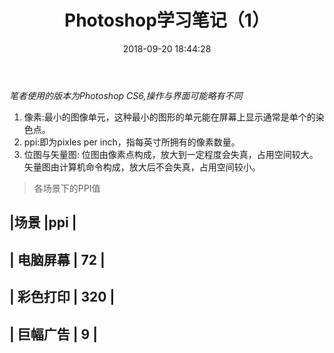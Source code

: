 ﻿---
title: Photoshop学习笔记（1）
date: 2018-09-20 18:44:28
tags: 笔记
---
_笔者使用的版本为Photoshop CS6,操作与界面可能略有不同_
<!-- more -->
1. 像素:最小的图像单元，这种最小的图形的单元能在屏幕上显示通常是单个的染色点。
2. ppi:即为pixles per inch，指每英寸所拥有的像素数量。
3. 位图与矢量图: 位图由像素点构成，放大到一定程度会失真，占用空间较大。矢量图由计算机命令构成，放大后不会失真，占用空间较小。

>    各场景下的PPI值

|场景      |ppi  |
-----------------
| 电脑屏幕 | 72  |
-----------------
| 彩色打印 | 320 |
------------------
| 巨幅广告 | 9   |
------------------